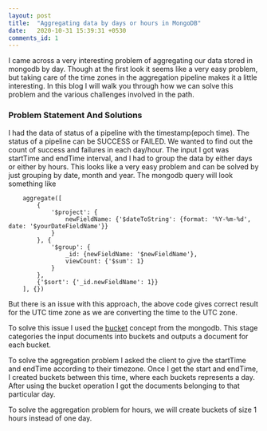 ```yaml
---
layout: post
title:  "Aggregating data by days or hours in MongoDB"
date:   2020-10-31 15:39:31 +0530
comments_id: 1
---
```


I came across a very interesting problem of aggregating our data stored in mongodb by day. Though at the first look it seems like a very easy problem, but taking care of the time zones in the aggregation pipeline makes it a little interesting. In this blog I will walk you through how we can solve this problem and the various challenges involved in the path.
<!--more-->

### Problem Statement And Solutions

I had the data of status of a pipeline with the timestamp(epoch time). The status of a pipeline can be SUCCESS or FAILED. We wanted to find out the count of success and failures in each day/hour. The input I got was startTime and endTime interval, and I had to group the data by either days or either by hours. This looks like a very easy problem and can be solved by just grouping by date, month and year. The mongodb query will look something like

```
    aggregate([
        {
            '$project': {
                newFieldName: {'$dateToString': {format: '%Y-%m-%d', date: '$yourDateFieldName'}}
            }
        }, {
            '$group': {
                _id: {newFieldName: '$newFieldName'},
                viewCount: {'$sum': 1}
            }
        }, 
        {'$sort': {'_id.newFieldName': 1}}
    ], {})

```

But there is an issue with this approach, the above code gives correct result for the UTC time zone as we are converting the time to the UTC zone. 

To solve this issue I used the [bucket](https://docs.mongodb.com/manual/reference/operator/aggregation/bucket/) concept from the mongodb. This stage categories the input documents into buckets and outputs a document for each bucket.

To solve the aggregation problem I asked the client to give the startTime and endTime according to their timezone. Once I get the start and endTime, I created buckets between this time, where each buckets represents a day. After using the bucket operation I got the documents belonging to that particular day.


To solve the aggregation problem for hours, we will create buckets of size 1 hours instead of one day.